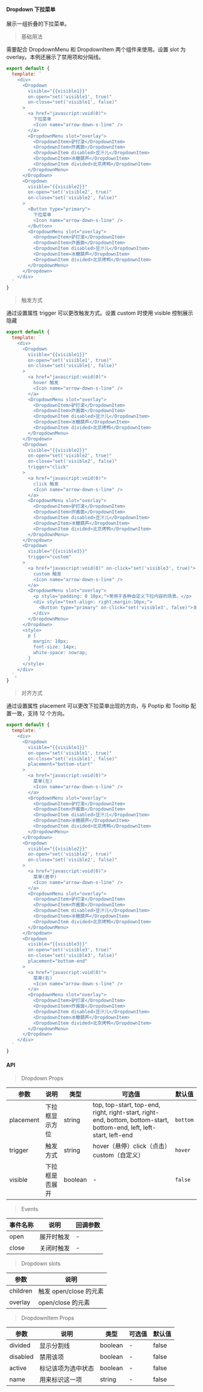 #### Dropdown 下拉菜单

展示一组折叠的下拉菜单。

> 基础用法

需要配合 DropdownMenu 和 DropdownItem 两个组件来使用。设置 slot 为 overlay。本例还展示了禁用项和分隔线。

```js
export default {
  template: `
    <div>
      <Dropdown
        visible="{{visible1}}"
        on-open="set('visible1', true)"
        on-close="set('visible1', false)"
      >
        <a href="javascript:void(0)">
          下拉菜单
          <Icon name="arrow-down-s-line" />
        </a>
        <DropdownMenu slot="overlay">
          <DropdownItem>驴打滚</DropdownItem>
          <DropdownItem>炸酱面</DropdownItem>
          <DropdownItem disabled>豆汁儿</DropdownItem>
          <DropdownItem>冰糖葫芦</DropdownItem>
          <DropdownItem divided>北京烤鸭</DropdownItem>
        </DropdownMenu>
      </Dropdown>
      <Dropdown
        visible="{{visible2}}"
        on-open="set('visible2', true)"
        on-close="set('visible2', false)"
      >
        <Button type="primary">
          下拉菜单
          <Icon name="arrow-down-s-line" />
        </Button>
        <DropdownMenu slot="overlay">
          <DropdownItem>驴打滚</DropdownItem>
          <DropdownItem>炸酱面</DropdownItem>
          <DropdownItem disabled>豆汁儿</DropdownItem>
          <DropdownItem>冰糖葫芦</DropdownItem>
          <DropdownItem divided>北京烤鸭</DropdownItem>
        </DropdownMenu>
      </Dropdown>
    </div>
  `
}
```

> 触发方式

通过设置属性 trigger 可以更改触发方式。设置 custom 时使用 visible 控制展示隐藏

```js
export default {
  template: `
    <div>
      <Dropdown
        visible="{{visible1}}"
        on-open="set('visible1', true)"
        on-close="set('visible1', false)"
      >
        <a href="javascript:void(0)">
          hover 触发
          <Icon name="arrow-down-s-line" />
        </a>
        <DropdownMenu slot="overlay">
          <DropdownItem>驴打滚</DropdownItem>
          <DropdownItem>炸酱面</DropdownItem>
          <DropdownItem disabled>豆汁儿</DropdownItem>
          <DropdownItem>冰糖葫芦</DropdownItem>
          <DropdownItem divided>北京烤鸭</DropdownItem>
        </DropdownMenu>
      </Dropdown>
      <Dropdown
        visible="{{visible2}}"
        on-open="set('visible2', true)"
        on-close="set('visible2', false)"
        trigger="click"
      >
        <a href="javascript:void(0)">
          click 触发
          <Icon name="arrow-down-s-line" />
        </a>
        <DropdownMenu slot="overlay">
          <DropdownItem>驴打滚</DropdownItem>
          <DropdownItem>炸酱面</DropdownItem>
          <DropdownItem disabled>豆汁儿</DropdownItem>
          <DropdownItem>冰糖葫芦</DropdownItem>
          <DropdownItem divided>北京烤鸭</DropdownItem>
        </DropdownMenu>
      </Dropdown>
      <Dropdown
        visible="{{visible3}}"
        trigger="custom"
      >
        <a href="javascript:void(0)" on-click="set('visible3', true)">
          custom 触发
          <Icon name="arrow-down-s-line" />
        </a>
        <DropdownMenu slot="overlay">
          <p style="padding: 0 10px;">常用于各种自定义下拉内容的场景。</p>
          <div style="text-align: right;margin:10px;">
            <Button type="primary" on-click="set('visible3', false)">关闭</Button>
          </div>
        </DropdownMenu>
      </Dropdown>
      <style>
        p {
          margin: 10px;
          font-size: 14px;
          white-space: nowrap;
        }
      </style>
    </div>
  `,
}
```
> 对齐方式

通过设置属性 placement 可以更改下拉菜单出现的方向，与 Poptip 和 Tooltip 配置一致，支持 12 个方向。

```js
export default {
  template: `
    <div>
      <Dropdown
        visible="{{visible1}}"
        on-open="set('visible1', true)"
        on-close="set('visible1', false)"
        placement="bottom-start"
      >
        <a href="javascript:void(0)">
          菜单(左)
          <Icon name="arrow-down-s-line" />
        </a>
        <DropdownMenu slot="overlay">
          <DropdownItem>驴打滚</DropdownItem>
          <DropdownItem>炸酱面</DropdownItem>
          <DropdownItem disabled>豆汁儿</DropdownItem>
          <DropdownItem>冰糖葫芦</DropdownItem>
          <DropdownItem divided>北京烤鸭</DropdownItem>
        </DropdownMenu>
      </Dropdown>
      <Dropdown
        visible="{{visible2}}"
        on-open="set('visible2', true)"
        on-close="set('visible2', false)"
      >
        <a href="javascript:void(0)">
          菜单(居中)
          <Icon name="arrow-down-s-line" />
        </a>
        <DropdownMenu slot="overlay">
          <DropdownItem>驴打滚</DropdownItem>
          <DropdownItem>炸酱面</DropdownItem>
          <DropdownItem disabled>豆汁儿</DropdownItem>
          <DropdownItem>冰糖葫芦</DropdownItem>
          <DropdownItem divided>北京烤鸭</DropdownItem>
        </DropdownMenu>
      </Dropdown>
      <Dropdown
        visible="{{visible3}}"
        on-open="set('visible3', true)"
        on-close="set('visible3', false)"
        placement="bottom-end"
      >
        <a href="javascript:void(0)">
          菜单(右)
          <Icon name="arrow-down-s-line" />
        </a>
        <DropdownMenu slot="overlay">
          <DropdownItem>驴打滚</DropdownItem>
          <DropdownItem>炸酱面</DropdownItem>
          <DropdownItem disabled>豆汁儿</DropdownItem>
          <DropdownItem>冰糖葫芦</DropdownItem>
          <DropdownItem divided>北京烤鸭</DropdownItem>
        </DropdownMenu>
      </Dropdown>
    </div>
  `
}
```
#### API

> Dropdown Props

参数 | 说明 | 类型 | 可选值 | 默认值
---|---|---|---|---
placement | 下拉框显示方位 | string | top, top-start, top-end, right, right-start, right-end, bottom, bottom-start, bottom-end, left, left-start, left-end | `bottom`
trigger | 触发方式 | string | hover（悬停）click（点击）custom（自定义） | `hover`
visible | 下拉框是否展开 | boolean | - | `false`

> Events

事件名称 | 说明 | 回调参数
---|---|---
open | 展开时触发 | -
close | 关闭时触发 | -

> Dropdown slots

参数 | 说明
---|---
children | 触发 open/close 的元素
overlay | open/close 的元素

> DropdownItem Props

参数 | 说明 | 类型 | 可选值 | 默认值
---|---|---|---|---
divided | 显示分割线 | boolean | - | false
disabled | 禁用该项 | boolean | - | false
active | 标记该项为选中状态 | boolean | - | false
name | 用来标识这一项 | string | - | false